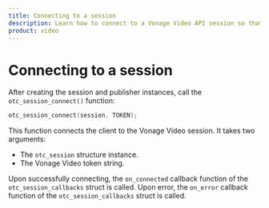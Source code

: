 ```yaml
--- 
title: Connecting to a session 
description: Learn how to connect to a Vonage Video API session so that participants can use audio, video, and messaging functionality in your Linux application.
product: video 
---
```


# Connecting to a session

After creating the session and publisher instances, call the `otc_session_connect()` function:

```c
otc_session_connect(session, TOKEN);
```

This function connects the client to the Vonage Video session. It takes two arguments:

* The `otc_session` structure instance.
* The Vonage Video token string.

Upon successfully connecting, the `on_connected` callback function of the `otc_session_callbacks` struct is called. Upon error, the `on_error` callback function of the `otc_session_callbacks` struct is called.
